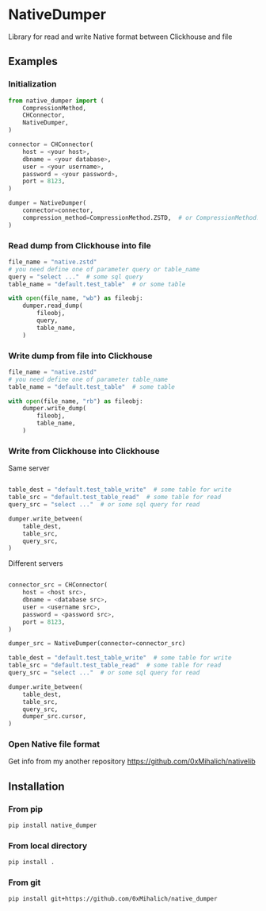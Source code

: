 # NativeDumper

Library for read and write Native format between Clickhouse and file

## Examples

### Initialization

```python
from native_dumper import (
    CompressionMethod,
    CHConnector,
    NativeDumper,
)

connector = CHConnector(
    host = <your host>,
    dbname = <your database>,
    user = <your username>,
    password = <your password>,
    port = 8123,
)

dumper = NativeDumper(
    connector=connector,
    compression_method=CompressionMethod.ZSTD,  # or CompressionMethod.LZ4 or CompressionMethod.NONE
)
```

### Read dump from Clickhouse into file

```python
file_name = "native.zstd"
# you need define one of parameter query or table_name
query = "select ..."  # some sql query
table_name = "default.test_table"  # or some table

with open(file_name, "wb") as fileobj:
    dumper.read_dump(
        fileobj,
        query,
        table_name,
    )
```

### Write dump from file into Clickhouse

```python
file_name = "native.zstd"
# you need define one of parameter table_name
table_name = "default.test_table"  # some table

with open(file_name, "rb") as fileobj:
    dumper.write_dump(
        fileobj,
        table_name,
    )
```

### Write from Clickhouse into Clickhouse

Same server

```python

table_dest = "default.test_table_write"  # some table for write
table_src = "default.test_table_read"  # some table for read
query_src = "select ..."  # or some sql query for read

dumper.write_between(
    table_dest,
    table_src,
    query_src,
)
```

Different servers

```python

connector_src = CHConnector(
    host = <host src>,
    dbname = <database src>,
    user = <username src>,
    password = <password src>,
    port = 8123,
)

dumper_src = NativeDumper(connector=connector_src)

table_dest = "default.test_table_write"  # some table for write
table_src = "default.test_table_read"  # some table for read
query_src = "select ..."  # or some sql query for read

dumper.write_between(
    table_dest,
    table_src,
    query_src,
    dumper_src.cursor,
)
```

### Open Native file format

Get info from my another repository https://github.com/0xMihalich/nativelib

## Installation

### From pip

```bash
pip install native_dumper
```

### From local directory

```bash
pip install .
```

### From git

```bash
pip install git+https://github.com/0xMihalich/native_dumper
```
